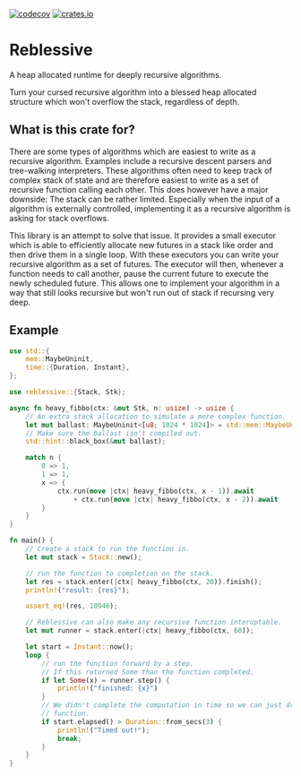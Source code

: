 [![codecov](https://codecov.io/gh/DelSkayn/reblessive/graph/badge.svg?token=A2DZXD34AZ)](https://codecov.io/gh/DelSkayn/reblessive)
[![crates.io](https://img.shields.io/crates/v/reblessive.svg)](https://crates.io/crates/reblessive/)


# Reblessive

A heap allocated runtime for deeply recursive algorithms.

Turn your cursed recursive algorithm into a blessed heap allocated structure which won't 
overflow the stack, regardless of depth.

## What is this crate for?

There are some types of algorithms which are easiest to write as a recursive algorithm. 
Examples include a recursive descent parsers and tree-walking interpreters. 
These algorithms often need to keep track of complex stack of state and are therefore easiest to write as a set of recursive function calling each other.
This does however have a major downside: The stack can be rather limited.
Especially when the input of a algorithm is externally controlled, implementing it as a recursive algorithm is asking for stack overflows. 

This library is an attempt to solve that issue.
It provides a small executor which is able to efficiently allocate new futures in a stack like order and then drive them in a single loop.
With these executors you can write your recursive algorithm as a set of futures. 
The executor will then, whenever a function needs to call another, pause the current future to execute the newly scheduled future.
This allows one to implement your algorithm in a way that still looks recursive but won't run out of stack if recursing very deep.


## Example

```rust
use std::{
    mem::MaybeUninit,
    time::{Duration, Instant},
};

use reblessive::{Stack, Stk};

async fn heavy_fibbo(ctx: &mut Stk, n: usize) -> usize {
    // An extra stack allocation to simulate a more complex function.
    let mut ballast: MaybeUninit<[u8; 1024 * 1024]> = std::mem::MaybeUninit::uninit();
    // Make sure the ballast isn't compiled out.
    std::hint::black_box(&mut ballast);

    match n {
        0 => 1,
        1 => 1,
        x => {
            ctx.run(move |ctx| heavy_fibbo(ctx, x - 1)).await
                + ctx.run(move |ctx| heavy_fibbo(ctx, x - 2)).await
        }
    }
}

fn main() {
    // Create a stack to run the function in.
    let mut stack = Stack::new();

    // run the function to completion on the stack.
    let res = stack.enter(|ctx| heavy_fibbo(ctx, 20)).finish();
    println!("result: {res}");

    assert_eq!(res, 10946);

    // Reblessive can also make any recursive function interuptable.
    let mut runner = stack.enter(|ctx| heavy_fibbo(ctx, 60));

    let start = Instant::now();
    loop {
        // run the function forward by a step.
        // If this returned Some than the function completed.
        if let Some(x) = runner.step() {
            println!("finished: {x}")
        }
        // We didn't complete the computation in time so we can just drop the runner and stop the
        // function.
        if start.elapsed() > Duration::from_secs(3) {
            println!("Timed out!");
            break;
        }
    }
}
```
